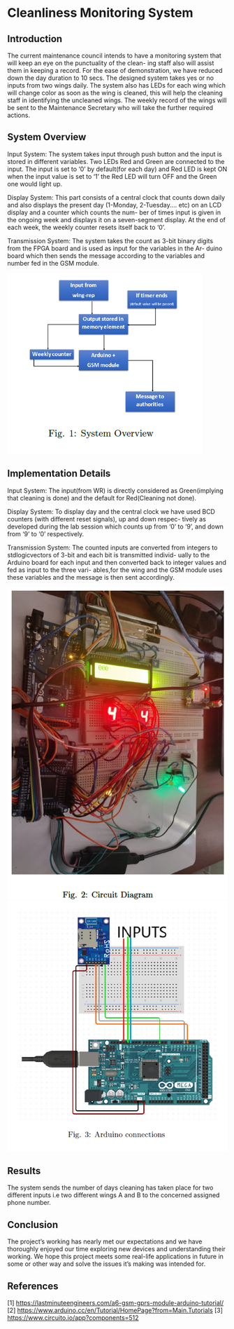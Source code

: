 # Cleanliness Monitoring System

## Introduction

The current maintenance council intends to have a monitoring
system that will keep an eye on the punctuality of the clean-
ing staff also will assist them in keeping a record. For the ease
of demonstration, we have reduced down the day duration to
10 secs. The designed system takes yes or no inputs from two
wings daily. The system also has LEDs for each wing which
will change color as soon as the wing is cleaned, this will help
the cleaning staff in identifying the uncleaned wings. The
weekly record of the wings will be sent to the Maintenance
Secretary who will take the further required actions.

## System Overview

Input System:
The system takes input through push button and the input
is stored in different variables. Two LEDs Red and Green are
connected to the input. The input is set to ‘0’ by default(for
each day) and Red LED is kept ON when the input value
is set to ‘1’ the Red LED will turn OFF and the Green one
would light up.

Display System:
This part consists of a central clock that counts down daily
and also displays the present day (1-Monday, 2-Tuesday....
etc) on an LCD display and a counter which counts the num-
ber of times input is given in the ongoing week and displays
it on a seven-segment display. At the end of each week, the
weekly counter resets itself back to ‘0’.

Transmission System:
The system takes the count as 3-bit binary digits from the
FPGA board and is used as input for the variables in the Ar-
duino board which then sends the message according to the
variables and number fed in the GSM module.

![System Overwiew](systemoverview.png)

## Implementation Details

Input System:
The input(from WR) is directly considered as
Green(implying that cleaning is done) and the default for
Red(Cleaning not done).

Display System:
To display day and the central clock we have used BCD
counters (with different reset signals), up and down respec-
tively as developed during the lab session which counts up
from ‘0’ to ‘9’, and down from ‘9’ to ‘0’ respectively.

Transmission System:
The counted inputs are converted from integers to
stdlogicvectors of 3-bit and each bit is transmitted individ-
ually to the Arduino board for each input and then converted
back to integer values and fed as input to the three vari-
ables,for the wing and the GSM module uses these variables
and the message is then sent accordingly.

![Circuit](circuit.png)
![Arduino Connections](arduinoconnections.png)

## Results

The system sends the number of days cleaning has taken place
for two different inputs i.e two different wings A and B to the
concerned assigned phone number.

## Conclusion

The project’s working has nearly met our expectations and
we have thoroughly enjoyed our time exploring new devices
and understanding their working. We hope this project meets
some real-life applications in future in some or other way and
solve the issues it’s making was intended for.

## References

[1] https://lastminuteengineers.com/a6-gsm-gprs-module-arduino-tutorial/
[2] https://www.arduino.cc/en/Tutorial/HomePage?from=Main.Tutorials
[3] https://www.circuito.io/app?components=512


